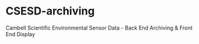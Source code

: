 CSESD-archiving
===============

Cambell Scientific Environmental Sensor Data - Back End Archiving &amp; Front End Display

